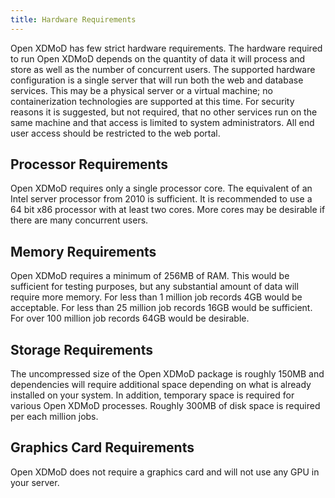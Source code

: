 ```yaml
---
title: Hardware Requirements
---
```


Open XDMoD has few strict hardware requirements.  The hardware required to run
Open XDMoD depends on the quantity of data it will process and store as well as
the number of concurrent users.  The supported hardware configuration is a
single server that will run both the web and database services.  This may be a
physical server or a virtual machine; no containerization technologies are
supported at this time.  For security reasons it is suggested, but not
required, that no other services run on the same machine and that access is
limited to system administrators.  All end user access should be restricted to
the web portal.

## Processor Requirements

Open XDMoD requires only a single processor core.  The equivalent of an Intel
server processor from 2010 is sufficient.  It is recommended to use a 64 bit
x86 processor with at least two cores.  More cores may be desirable if there
are many concurrent users.

## Memory Requirements

Open XDMoD requires a minimum of 256MB of RAM.  This would be sufficient for
testing purposes, but any substantial amount of data will require more memory.
For less than 1 million job records 4GB would be acceptable.  For less than 25
million job records 16GB would be sufficient.  For over 100 million job records
64GB would be desirable.

## Storage Requirements

The uncompressed size of the Open XDMoD package is roughly 150MB and
dependencies will require additional space depending on what is already
installed on your system.  In addition, temporary space is required for various
Open XDMoD processes.  Roughly 300MB of disk space is required per each million
jobs.

## Graphics Card Requirements

Open XDMoD does not require a graphics card and will not use any GPU in your
server.
